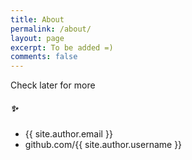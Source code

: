 ```yaml
---
title: About
permalink: /about/
layout: page
excerpt: To be added =) 
comments: false
---
```


Check later for more

#####  ✨

- {{ site.author.email }}
- github.com/{{ site.author.username }}
